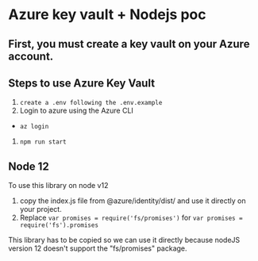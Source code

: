 # Azure key vault + Nodejs poc

## First, you must create a key vault on your Azure account.

## Steps to use Azure Key Vault

1. `create a .env following the .env.example`
1. Login to azure using the Azure CLI
  - `az login`
1. `npm run start`

## Node 12

To use this library on node v12

1. copy the index.js file from @azure/identity/dist/ and use it directly on your project.
2. Replace `var promises = require('fs/promises')` for `var promises = require('fs').promises`

This library has to be copied so we can use it directly because nodeJS version 12 doesn't support the "fs/promises" package.
